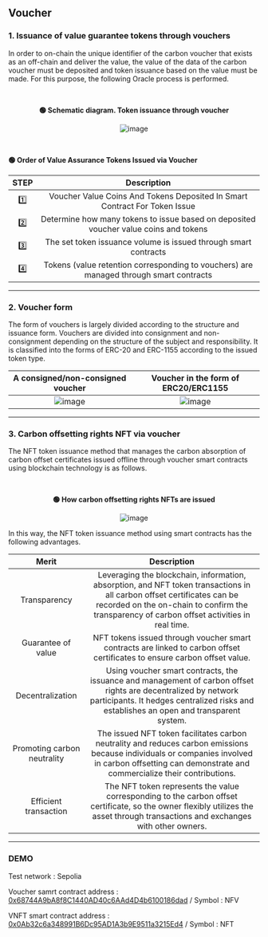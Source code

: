 ## Voucher

### 1. Issuance of value guarantee tokens through vouchers

In order to on-chain the unique identifier of the carbon voucher that exists as an off-chain and deliver the value, the value of the data of the carbon voucher must be deposited and token issuance based on the value must be made. For this purpose, the following Oracle process is performed.

</br>

<p align="center" font-weight:"bold">
  <b>
    🟢 Schematic diagram. Token issuance through voucher
  </b>
</p>

<p align="center">
  <img alt="image" src="https://github.com/gesia-platform/Voucher/assets/99451647/c4482ccb-7c24-41e7-9e7a-fdc7701e4aab">
</p>

</br>

<p align="left" font-weight:"bold">
  <b>
     🟢 Order of Value Assurance Tokens Issued via Voucher
  </b>
</p>

| STEP |                                      Description                                       |
| :--: | :------------------------------------------------------------------------------------: |
|  1️⃣  |       Voucher Value Coins And Tokens Deposited In Smart Contract For Token Issue       |
|  2️⃣  |  Determine how many tokens to issue based on deposited voucher value coins and tokens  |
|  3️⃣  |            The set token issuance volume is issued through smart contracts             |
|  4️⃣  | Tokens (value retention corresponding to vouchers) are managed through smart contracts |

---

### 2. Voucher form

The form of vouchers is largely divided according to the structure and issuance form. Vouchers are divided into consignment and non-consignment depending on the structure of the subject and responsibility. It is classified into the forms of ERC-20 and ERC-1155 according to the issued token type.

|                                           A consigned/non-consigned voucher                                            |                                          Voucher in the form of ERC20/ERC1155                                          |
| :--------------------------------------------------------------------------------------------------------------------: | :--------------------------------------------------------------------------------------------------------------------: |
| <img alt="image" src="https://github.com/gesia-platform/Voucher/assets/99451647/e521afe4-5a37-4d37-83d2-f2a2687a51a5"> | <img alt="image" src="https://github.com/gesia-platform/Voucher/assets/99451647/a04a4c25-f218-4ece-b305-fb4c8423cdaa">
 

---

### 3. Carbon offsetting rights NFT via voucher

The NFT token issuance method that manages the carbon absorption of carbon offset certificates issued offline through voucher smart contracts using blockchain technology is as follows.

</br>

<p align="center" font-weight:"bold">
  <b>
     🟢 How carbon offsetting rights NFTs are issued
  </b>
</p>

<p align="center">
  <img alt="image" src="https://github.com/gesia-platform/Voucher/assets/99451647/b0f3cc19-da46-4e34-975e-7010c6a10f96">
</p>

In this way, the NFT token issuance method using smart contracts has the following advantages.

|            Merit            |                                                                                                      Description                                                                                                       |
| :-------------------------: | :--------------------------------------------------------------------------------------------------------------------------------------------------------------------------------------------------------------------: |
|        Transparency         | Leveraging the blockchain, information, absorption, and NFT token transactions in all carbon offset certificates can be recorded on the on-chain to confirm the transparency of carbon offset activities in real time. |
|     Guarantee of value      |                                               NFT tokens issued through voucher smart contracts are linked to carbon offset certificates to ensure carbon offset value.                                                |
|      Decentralization       |       Using voucher smart contracts, the issuance and management of carbon offset rights are decentralized by network participants. It hedges centralized risks and establishes an open and transparent system.        |
| Promoting carbon neutrality |         The issued NFT token facilitates carbon neutrality and reduces carbon emissions because individuals or companies involved in carbon offsetting can demonstrate and commercialize their contributions.          |
|    Efficient transaction    |                   The NFT token represents the value corresponding to the carbon offset certificate, so the owner flexibly utilizes the asset through transactions and exchanges with other owners.                    |

---

### DEMO

Test network : Sepolia

Voucher samrt contract address : [0x68744A9bA8f8C1440AD40c6AAd4D4b6100186dad](https://sepolia.etherscan.io/address/0x68744A9bA8f8C1440AD40c6AAd4D4b6100186dad) / Symbol : NFV

VNFT smart contract address : [0x0Ab32c6a348991B6Dc95AD1A3b9E9511a3215Ed4](https://sepolia.etherscan.io/address/0x0Ab32c6a348991B6Dc95AD1A3b9E9511a3215Ed4) / Symbol : NFT
